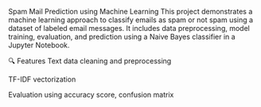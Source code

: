 Spam Mail Prediction using Machine Learning
This project demonstrates a machine learning approach to classify emails as spam or not spam using a dataset of labeled email messages. It includes data preprocessing, model training, evaluation, and prediction using a Naive Bayes classifier in a Jupyter Notebook.

🔍 Features
Text data cleaning and preprocessing

TF-IDF vectorization

Evaluation using accuracy score, confusion matrix

